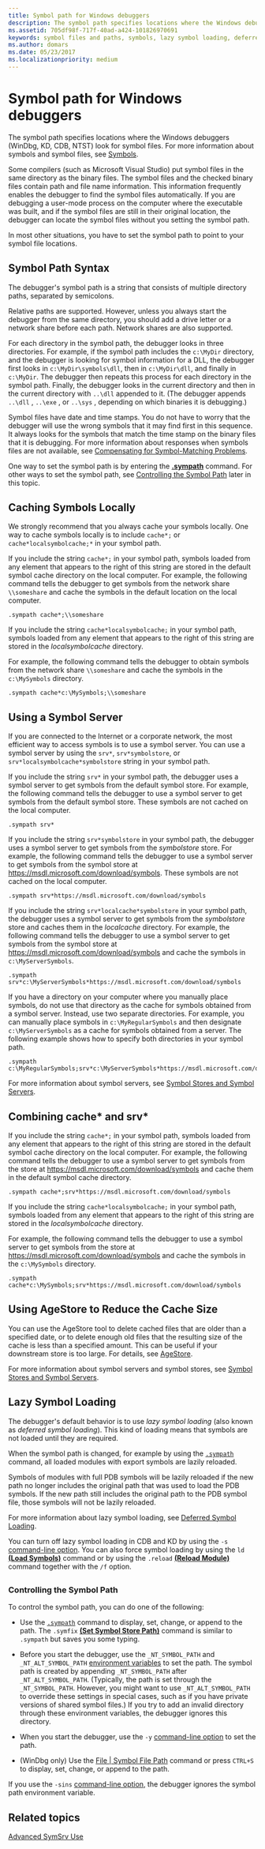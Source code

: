 ```yaml
---
title: Symbol path for Windows debuggers
description: The symbol path specifies locations where the Windows debuggers (WinDbg, KD, CDB, NTST) look for symbol files. 
ms.assetid: 705df98f-717f-40ad-a424-101826970691
keywords: symbol files and paths, symbols, lazy symbol loading, deferred symbol loading, symbol path
ms.author: domars
ms.date: 05/23/2017
ms.localizationpriority: medium
---
```


# Symbol path for Windows debuggers


The symbol path specifies locations where the Windows debuggers (WinDbg, KD, CDB, NTST) look for symbol files. For more information about symbols and symbol files, see [Symbols](symbols.md).

Some compilers (such as Microsoft Visual Studio) put symbol files in the same directory as the binary files. The symbol files and the checked binary files contain path and file name information. This information frequently enables the debugger to find the symbol files automatically. If you are debugging a user-mode process on the computer where the executable was built, and if the symbol files are still in their original location, the debugger can locate the symbol files without you setting the symbol path.

In most other situations, you have to set the symbol path to point to your symbol file locations.

## <span id="Symbol_Path_Syntax"></span><span id="symbol_path_syntax"></span><span id="SYMBOL_PATH_SYNTAX"></span>Symbol Path Syntax


The debugger's symbol path is a string that consists of multiple directory paths, separated by semicolons.

Relative paths are supported. However, unless you always start the debugger from the same directory, you should add a drive letter or a network share before each path. Network shares are also supported.

For each directory in the symbol path, the debugger looks in three directories. For example, if the symbol path includes the `c:\MyDir` directory, and the debugger is looking for symbol information for a DLL, the debugger first looks in `c:\MyDir\symbols\dll`, then in `c:\MyDir\dll`, and finally in `c:\MyDir`. The debugger then repeats this process for each directory in the symbol path. Finally, the debugger looks in the current directory and then in the current directory with `..\dll` appended to it. (The debugger appends `..\dll` , `..\exe` , or `..\sys` , depending on which binaries it is debugging.)

Symbol files have date and time stamps. You do not have to worry that the debugger will use the wrong symbols that it may find first in this sequence. It always looks for the symbols that match the time stamp on the binary files that it is debugging. For more information about responses when symbols files are not available, see [Compensating for Symbol-Matching Problems](matching-symbol-names.md).

One way to set the symbol path is by entering the [**.sympath**](-sympath--set-symbol-path-.md) command. For other ways to set the symbol path, see [Controlling the Symbol Path](#controlling-the-symbol-path) later in this topic.

## <span id="Caching_Symbols_Locally"></span><span id="caching_symbols_locally"></span><span id="CACHING_SYMBOLS_LOCALLY"></span>Caching Symbols Locally


We strongly recommend that you always cache your symbols locally. One way to cache symbols locally is to include `cache*;` or `cache*localsymbolcache;*` in your symbol path.

If you include the string `cache*;` in your symbol path, symbols loaded from any element that appears to the right of this string are stored in the default symbol cache directory on the local computer. For example, the following command tells the debugger to get symbols from the network share `\\someshare` and cache the symbols in the default location on the local computer.

```dbgcmd
.sympath cache*;\\someshare
```

If you include the string `cache*localsymbolcache;` in your symbol path, symbols loaded from any element that appears to the right of this string are stored in the *localsymbolcache* directory.

For example, the following command tells the debugger to obtain symbols from the network share `\\someshare` and cache the symbols in the `c:\MySymbols` directory.

```dbgcmd
.sympath cache*c:\MySymbols;\\someshare
```

## <span id="Using_a_Symbol_Server"></span><span id="using_a_symbol_server"></span><span id="USING_A_SYMBOL_SERVER"></span>Using a Symbol Server


If you are connected to the Internet or a corporate network, the most efficient way to access symbols is to use a symbol server. You can use a symbol server by using the `srv*`, `srv*symbolstore`, or `srv*localsymbolcache*symbolstore` string in your symbol path.

If you include the string `srv*` in your symbol path, the debugger uses a symbol server to get symbols from the default symbol store. For example, the following command tells the debugger to use a symbol server to get symbols from the default symbol store. These symbols are not cached on the local computer.

```dbgcmd
.sympath srv*
```

If you include the string `srv*symbolstore` in your symbol path, the debugger uses a symbol server to get symbols from the *symbolstore* store. For example, the following command tells the debugger to use a symbol server to get symbols from the symbol store at https://msdl.microsoft.com/download/symbols. These symbols are not cached on the local computer.

```dbgcmd
.sympath srv*https://msdl.microsoft.com/download/symbols
```

If you include the string `srv*localcache*symbolstore` in your symbol path, the debugger uses a symbol server to get symbols from the *symbolstore* store and caches them in the *localcache* directory. For example, the following command tells the debugger to use a symbol server to get symbols from the symbol store at https://msdl.microsoft.com/download/symbols and cache the symbols in `c:\MyServerSymbols`.

```dbgcmd
.sympath srv*c:\MyServerSymbols*https://msdl.microsoft.com/download/symbols
```

If you have a directory on your computer where you manually place symbols, do not use that directory as the cache for symbols obtained from a symbol server. Instead, use two separate directories. For example, you can manually place symbols in `c:\MyRegularSymbols` and then designate `c:\MyServerSymbols` as a cache for symbols obtained from a server. The following example shows how to specify both directories in your symbol path.

```dbgcmd
.sympath c:\MyRegularSymbols;srv*c:\MyServerSymbols*https://msdl.microsoft.com/download/symbols
```

For more information about symbol servers, see [Symbol Stores and Symbol Servers](symbol-stores-and-symbol-servers.md).

## <span id="Combining_cache__and_srv_"></span><span id="combining_cache__and_srv_"></span><span id="COMBINING_CACHE__AND_SRV_"></span>Combining cache\* and srv\*


If you include the string `cache*;` in your symbol path, symbols loaded from any element that appears to the right of this string are stored in the default symbol cache directory on the local computer. For example, the following command tells the debugger to use a symbol server to get symbols from the store at https://msdl.microsoft.com/download/symbols and cache them in the default symbol cache directory.

```dbgcmd
.sympath cache*;srv*https://msdl.microsoft.com/download/symbols
```

If you include the string `cache*localsymbolcache;` in your symbol path, symbols loaded from any element that appears to the right of this string are stored in the *localsymbolcache* directory.

For example, the following command tells the debugger to use a symbol server to get symbols from the store at https://msdl.microsoft.com/download/symbols and cache the symbols in the `c:\MySymbols` directory.

```dbgcmd
.sympath cache*c:\MySymbols;srv*https://msdl.microsoft.com/download/symbols
```

## <span id="using_agestore_to_reduce_the_cache_size"></span><span id="USING_AGESTORE_TO_REDUCE_THE_CACHE_SIZE"></span>Using AgeStore to Reduce the Cache Size


You can use the AgeStore tool to delete cached files that are older than a specified date, or to delete enough old files that the resulting size of the cache is less than a specified amount. This can be useful if your downstream store is too large. For details, see [AgeStore](agestore.md).

For more information about symbol servers and symbol stores, see [Symbol Stores and Symbol Servers](symbol-stores-and-symbol-servers.md).

## <span id="lazy_symbol_loading"></span><span id="LAZY_SYMBOL_LOADING"></span>Lazy Symbol Loading


The debugger's default behavior is to use *lazy symbol loading* (also known as *deferred symbol loading*). This kind of loading means that symbols are not loaded until they are required.

When the symbol path is changed, for example by using the [`.sympath`](-sympath--set-symbol-path-.md) command, all loaded modules with export symbols are lazily reloaded.

Symbols of modules with full PDB symbols will be lazily reloaded if the new path no longer includes the original path that was used to load the PDB symbols. If the new path still includes the original path to the PDB symbol file, those symbols will not be lazily reloaded.

For more information about lazy symbol loading, see [Deferred Symbol Loading](deferred-symbol-loading.md).

You can turn off lazy symbol loading in CDB and KD by using the `-s` [command-line option](command-line-options.md). You can also force symbol loading by using the `ld` [**(Load Symbols)**](ld--load-symbols-.md) command or by using the `.reload` [**(Reload Module)**](-reload--reload-module-.md) command together with the `/f` option.

## <span id="ddk_symbol_path_dbg"></span><span id="DDK_SYMBOL_PATH_DBG"></span>


### <span id="controlling-the-symbol-path"></span><span id="CONTROLLING-THE-SYMBOL-PATH"></span>Controlling the Symbol Path

To control the symbol path, you can do one of the following:

-   Use the [`.sympath`](-sympath--set-symbol-path-.md) command to display, set, change, or append to the path. The `.symfix` [**(Set Symbol Store Path)**](-symfix--set-symbol-store-path-.md) command is similar to `.sympath` but saves you some typing.

-   Before you start the debugger, use the `_NT_SYMBOL_PATH` and `_NT_ALT_SYMBOL_PATH` [environment variables](environment-variables.md) to set the path. The symbol path is created by appending `_NT_SYMBOL_PATH` after `_NT_ALT_SYMBOL_PATH`. (Typically, the path is set through the `_NT_SYMBOL_PATH`. However, you might want to use `_NT_ALT_SYMBOL_PATH` to override these settings in special cases, such as if you have private versions of shared symbol files.) If you try to add an invalid directory through these environment variables, the debugger ignores this directory.

-   When you start the debugger, use the `-y` [command-line option](command-line-options.md) to set the path.

-   (WinDbg only) Use the [File | Symbol File Path](file---symbol-file-path.md) command or press `CTRL+S` to display, set, change, or append to the path.

If you use the `-sins` [command-line option](command-line-options.md), the debugger ignores the symbol path environment variable.

## <span id="related_topics"></span>Related topics


[Advanced SymSrv Use](advanced-symsrv-use.md)

 

 

